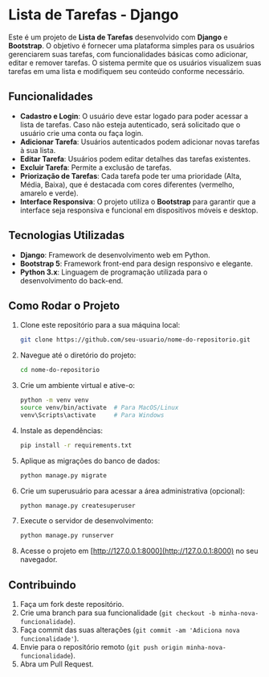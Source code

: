 # Lista de Tarefas - Django

Este é um projeto de **Lista de Tarefas** desenvolvido com **Django** e **Bootstrap**. O objetivo é fornecer uma plataforma simples para os usuários gerenciarem suas tarefas, com funcionalidades básicas como adicionar, editar e remover tarefas. O sistema permite que os usuários visualizem suas tarefas em uma lista e modifiquem seu conteúdo conforme necessário.

## Funcionalidades

- **Cadastro e Login**: O usuário deve estar logado para poder acessar a lista de tarefas. Caso não esteja autenticado, será solicitado que o usuário crie uma conta ou faça login.
- **Adicionar Tarefa**: Usuários autenticados podem adicionar novas tarefas à sua lista.
- **Editar Tarefa**: Usuários podem editar detalhes das tarefas existentes.
- **Excluir Tarefa**: Permite a exclusão de tarefas.
- **Priorização de Tarefas**: Cada tarefa pode ter uma prioridade (Alta, Média, Baixa), que é destacada com cores diferentes (vermelho, amarelo e verde).
- **Interface Responsiva**: O projeto utiliza o **Bootstrap** para garantir que a interface seja responsiva e funcional em dispositivos móveis e desktop.

## Tecnologias Utilizadas

- **Django**: Framework de desenvolvimento web em Python.
- **Bootstrap 5**: Framework front-end para design responsivo e elegante.
- **Python 3.x**: Linguagem de programação utilizada para o desenvolvimento do back-end.

## Como Rodar o Projeto

1. Clone este repositório para a sua máquina local:

   ```bash
   git clone https://github.com/seu-usuario/nome-do-repositorio.git
   ```

2. Navegue até o diretório do projeto:

   ```bash
   cd nome-do-repositorio
   ```

3. Crie um ambiente virtual e ative-o:

   ```bash
   python -m venv venv
   source venv/bin/activate  # Para MacOS/Linux
   venv\Scripts\activate     # Para Windows
   ```

4. Instale as dependências:

   ```bash
   pip install -r requirements.txt
   ```

5. Aplique as migrações do banco de dados:

   ```bash
   python manage.py migrate
   ```

6. Crie um superusuário para acessar a área administrativa (opcional):

   ```bash
   python manage.py createsuperuser
   ```

7. Execute o servidor de desenvolvimento:

   ```bash
   python manage.py runserver
   ```

8. Acesse o projeto em [http://127.0.0.1:8000](http://127.0.0.1:8000) no seu navegador.

## Contribuindo

1. Faça um fork deste repositório.
2. Crie uma branch para sua funcionalidade (`git checkout -b minha-nova-funcionalidade`).
3. Faça commit das suas alterações (`git commit -am 'Adiciona nova funcionalidade'`).
4. Envie para o repositório remoto (`git push origin minha-nova-funcionalidade`).
5. Abra um Pull Request.

